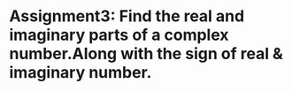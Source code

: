 # Assignment3: Find the real and imaginary parts of a complex number.Along with the sign of real & imaginary number.